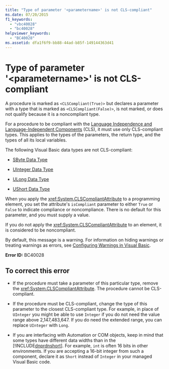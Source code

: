 ```yaml
---
title: "Type of parameter '<parametername>' is not CLS-compliant"
ms.date: 07/20/2015
f1_keywords: 
  - "vbc40028"
  - "bc40028"
helpviewer_keywords: 
  - "BC40028"
ms.assetid: dfa1f6f9-bb88-44ad-b85f-149144363d41
---
```

# Type of parameter '\<parametername>' is not CLS-compliant
A procedure is marked as `<CLSCompliant(True)>` but declares a parameter with a type that is marked as `<CLSCompliant(False)>`, is not marked, or does not qualify because it is a noncompliant type.  
  
 For a procedure to be compliant with the [Language Independence and Language-Independent Components](../../../standard/language-independence-and-language-independent-components.md) (CLS), it must use only CLS-compliant types. This applies to the types of the parameters, the return type, and the types of all its local variables.  
  
 The following Visual Basic data types are not CLS-compliant:  
  
-   [SByte Data Type](../../../visual-basic/language-reference/data-types/sbyte-data-type.md)  
  
-   [UInteger Data Type](../../../visual-basic/language-reference/data-types/uinteger-data-type.md)  
  
-   [ULong Data Type](../../../visual-basic/language-reference/data-types/ulong-data-type.md)  
  
-   [UShort Data Type](../../../visual-basic/language-reference/data-types/ushort-data-type.md)  
  
 When you apply the <xref:System.CLSCompliantAttribute> to a programming element, you set the attribute's `isCompliant` parameter to either `True` or `False` to indicate compliance or noncompliance. There is no default for this parameter, and you must supply a value.  
  
 If you do not apply the <xref:System.CLSCompliantAttribute> to an element, it is considered to be noncompliant.  
  
 By default, this message is a warning. For information on hiding warnings or treating warnings as errors, see [Configuring Warnings in Visual Basic](/visualstudio/ide/configuring-warnings-in-visual-basic).  
  
 **Error ID:** BC40028  
  
## To correct this error  
  
-   If the procedure must take a parameter of this particular type, remove the <xref:System.CLSCompliantAttribute>. The procedure cannot be CLS-compliant.  
  
-   If the procedure must be CLS-compliant, change the type of this parameter to the closest CLS-compliant type. For example, in place of `UInteger` you might be able to use `Integer` if you do not need the value range above 2,147,483,647. If you do need the extended range, you can replace `UInteger` with `Long`.  
  
-   If you are interfacing with Automation or COM objects, keep in mind that some types have different data widths than in the [!INCLUDE[dnprdnshort](~/includes/dnprdnshort-md.md)]. For example, `int` is often 16 bits in other environments. If you are accepting a 16-bit integer from such a component, declare it as `Short` instead of `Integer` in your managed Visual Basic code.